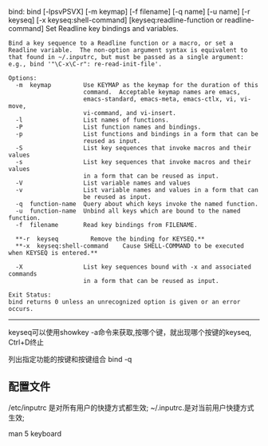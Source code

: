 bind: bind [-lpsvPSVX] [-m keymap] [-f filename] [-q name] [-u name] [-r keyseq] [-x keyseq:shell-command] [keyseq:readline-function or readline-command]
    Set Readline key bindings and variables.
    
    Bind a key sequence to a Readline function or a macro, or set a
    Readline variable.  The non-option argument syntax is equivalent to
    that found in ~/.inputrc, but must be passed as a single argument:
    e.g., bind '"\C-x\C-r": re-read-init-file'.
    
    Options:
      -m  keymap         Use KEYMAP as the keymap for the duration of this
                         command.  Acceptable keymap names are emacs,
                         emacs-standard, emacs-meta, emacs-ctlx, vi, vi-move,
                         vi-command, and vi-insert.
      -l                 List names of functions.
      -P                 List function names and bindings.
      -p                 List functions and bindings in a form that can be
                         reused as input.
      -S                 List key sequences that invoke macros and their values
      -s                 List key sequences that invoke macros and their values
                         in a form that can be reused as input.
      -V                 List variable names and values
      -v                 List variable names and values in a form that can
                         be reused as input.
      -q  function-name  Query about which keys invoke the named function.
      -u  function-name  Unbind all keys which are bound to the named function.
      -f  filename       Read key bindings from FILENAME.

      **-r  keyseq         Remove the binding for KEYSEQ.**
      **-x  keyseq:shell-command	Cause SHELL-COMMAND to be executed when KEYSEQ is entered.**

      -X                 List key sequences bound with -x and associated commands
                         in a form that can be reused as input.
    
    Exit Status:
    bind returns 0 unless an unrecognized option is given or an error occurs.

---
keyseq可以使用showkey -a命令来获取,按哪个键，就出现哪个按键的keyseq, Ctrl+D终止

列出指定功能的按键和按键组合
    bind -q





## 配置文件

/etc/inputrc    是对所有用户的快捷方式都生效;
~/.inputrc.是对当前用户快捷方式生效;

man 5 keyboard








